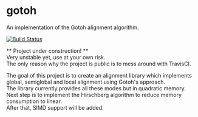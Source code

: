# gotoh
An implementation of the Gotoh alignment algorithm.

[![Build Status](https://travis-ci.org/isovic/gotoh.svg?branch=master)](https://travis-ci.org/isovic/gotoh)

** Project under construction! **  
Very unstable yet, use at your own risk.  
The only reason why the project is public is to mess around with TravisCI.  

The goal of this project is to create an alignment library which implements global, semiglobal and local alignment using Gotoh's approach.  
The library currently provides all these modes but in quadratic memory.  
Next step is to implement the Hirschberg algorithm to reduce memory consumption to linear.  
After that, SIMD support will be added.  

